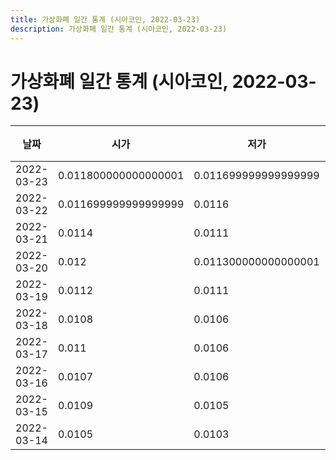 ```yaml
---
title: 가상화폐 일간 통계 (시아코인, 2022-03-23)
description: 가상화폐 일간 통계 (시아코인, 2022-03-23)
---
```



가상화폐 일간 통계 (시아코인, 2022-03-23)
===

|날짜|시가|저가|고가|종가|비고|
|--|--|--|--|--|--|
|2022-03-23|0.011800000000000001|0.011699999999999999|0.0124|0.0124|    |
|2022-03-22|0.011699999999999999|0.0116|0.0121|0.011800000000000001|    |
|2022-03-21|0.0114|0.0111|0.011800000000000001|0.011699999999999999|    |
|2022-03-20|0.012|0.011300000000000001|0.012|0.0114|    |
|2022-03-19|0.0112|0.0111|0.012|0.012|    |
|2022-03-18|0.0108|0.0106|0.011300000000000001|0.0112|    |
|2022-03-17|0.011|0.0106|0.011|0.0108|    |
|2022-03-16|0.0107|0.0106|0.0111|0.011|    |
|2022-03-15|0.0109|0.0105|0.0109|0.0108|    |
|2022-03-14|0.0105|0.0103|0.0109|0.0109|    |
